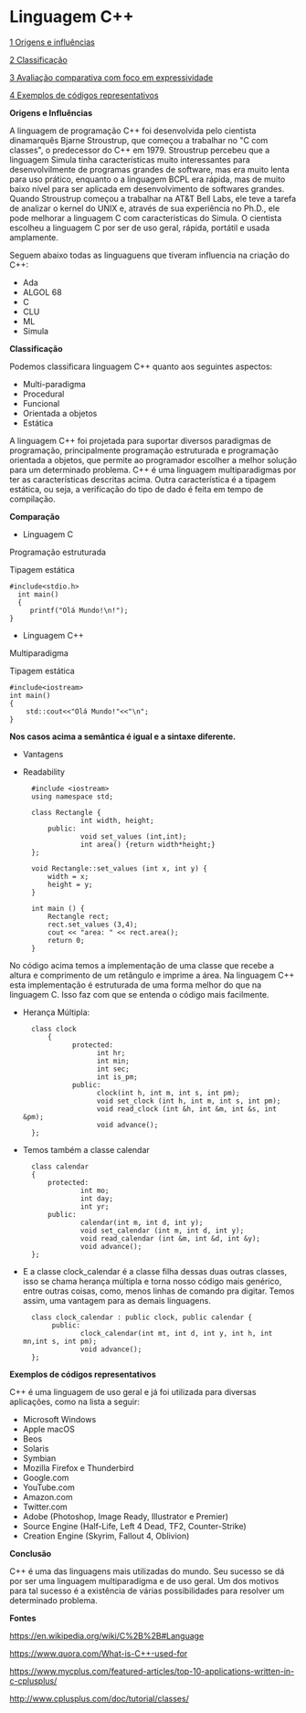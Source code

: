 # Linguagem C++

[1 Origens e influências](#an-h2-header)

[2 Classificação](#an-h2-header)

[3 Avaliação comparativa com foco em expressividade](#an-h2-header)

[4 Exemplos de códigos representativos](#an-h2-header)


**Origens e Influências**

A linguagem de programação C++ foi desenvolvida pelo cientista dinamarquês Bjarne Stroustrup, que começou a trabalhar no "C
com classes", o predecessor do C++ em 1979. Stroustrup percebeu que a linguagem Simula tinha características muito interessantes
para desenvolvilmente de programas grandes de software, mas era muito lenta para uso prático, enquanto o a linguagem BCPL era
rápida, mas de muito baixo nível para ser aplicada em desenvolvimento de softwares grandes. Quando Stroustrup começou a
trabalhar na AT&T Bell Labs, ele teve a tarefa de analizar o kernel do UNIX e, através de sua experiência no Ph.D., ele pode
melhorar a linguagem C com caracteristicas do Simula. O cientista escolheu a linguagem C por ser de uso geral, rápida, portátil
e usada amplamente.

Seguem abaixo todas as linguaguens que tiveram influencia na criação do C++: 
* Ada
* ALGOL 68
* C
* CLU
* ML
* Simula

**Classificação**

Podemos classificara linguagem C++ quanto aos seguintes aspectos:

* Multi-paradigma
* Procedural
* Funcional
* Orientada a objetos
* Estática

A linguagem C++ foi projetada para suportar diversos paradigmas de programação, principalmente programação 
estruturada e programação orientada a objetos, que permite ao programador escolher a melhor solução para um
determinado problema. C++ é uma linguagem multiparadigmas por ter as características descritas acima. Outra característica 
é a tipagem estática, ou seja, a verificação do tipo de dado é feita em tempo de compilação.

**Comparação**

* Linguagem C                                       

Programação estruturada 

   Tipagem estática   
   
    #include<stdio.h>				
	  int main()						
	  {						
	     printf("Olá Mundo!\n!");		
    }			
    
* Linguagem C++

Multiparadigma

   Tipagem estática    
   
    #include<iostream>
    int main()
    {
        std::cout<<"Olá Mundo!"<<"\n";
    }
   
   **Nos casos acima a semântica é igual e a sintaxe diferente.**

* Vantagens

- Readability

		#include <iostream>
		using namespace std;

		class Rectangle {
    				int width, height;
  			public:
    				void set_values (int,int);
    				int area() {return width*height;}
		};

		void Rectangle::set_values (int x, int y) {
  			width = x;
  			height = y;
		}

		int main () {
  			Rectangle rect;
  			rect.set_values (3,4);
  			cout << "area: " << rect.area();
  			return 0;
		}

No código acima temos a implementação de uma classe que recebe a altura e comprimento de um retângulo e imprime a área. 
Na linguagem C++ esta implementação é estruturada de uma forma melhor do que na linguagem C. Isso faz com que se entenda o
código mais facilmente.

- Herança Múltipla: 


		class clock
       		{ 
        	      protected: 
						int hr; 
						int min; 
						int sec; 
						int is_pm; 
        	      public: 
				 		clock(int h, int m, int s, int pm); 
			      		void set_clock (int h, int m, int s, int pm);  
			      		void read_clock (int &h, int &m, int &s, int &pm); 
			      		void advance(); 
		};
	
	
- Temos também a classe calendar

		class calendar
		{ 
			protected: 
					int mo; 
					int day; 
        			int yr; 
	  		public:
        			calendar(int m, int d, int y); 
        			void set_calendar (int m, int d, int y);  
					void read_calendar (int &m, int &d, int &y);  
					void advance();
		};
	
- E a classe clock_calendar é a classe filha dessas duas outras classes, isso se chama herança múltipla 
e torna nosso código mais genérico, entre outras coisas, como, menos linhas de comando pra digitar. Temos assim,
uma vantagem para as demais linguagens. 


        class clock_calendar : public clock, public calendar { 
        	 public: 
        	 		clock_calendar(int mt, int d, int y, int h, int mn,int s, int pm); 
        	 		void advance(); 
        };

**Exemplos de códigos representativos**

C++ é uma linguagem de uso geral e já foi utilizada para diversas aplicações, como na lista a seguir:

- Microsoft Windows
- Apple macOS
- Beos
- Solaris
- Symbian
- Mozilla Firefox e Thunderbird
- Google.com
- YouTube.com
- Amazon.com
- Twitter.com
- Adobe (Photoshop, Image Ready, Illustrator e Premier)
- Source Engine (Half-Life, Left 4 Dead, TF2, Counter-Strike)
- Creation Engine (Skyrim, Fallout 4, Oblivion)

**Conclusão**

C++ é uma das linguagens mais utilizadas do mundo. Seu sucesso se dá por ser uma linguagem multiparadigma e de uso geral. 
Um dos motivos para tal sucesso é a existência de várias possibilidades para resolver um determinado problema.

**Fontes**

https://en.wikipedia.org/wiki/C%2B%2B#Language

https://www.quora.com/What-is-C++-used-for

https://www.mycplus.com/featured-articles/top-10-applications-written-in-c-cplusplus/

http://www.cplusplus.com/doc/tutorial/classes/

